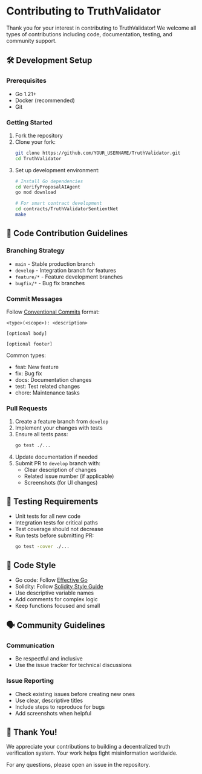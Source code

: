 # Contributing to TruthValidator

Thank you for your interest in contributing to TruthValidator! We welcome all types of contributions including code, documentation, testing, and community support.

## 🛠️ Development Setup

### Prerequisites
- Go 1.21+
- Docker (recommended)
- Git

### Getting Started
1. Fork the repository
2. Clone your fork:
   ```bash
   git clone https://github.com/YOUR_USERNAME/TruthValidator.git
   cd TruthValidator
   ```
3. Set up development environment:
   ```bash
   # Install Go dependencies
   cd VerifyProposalAIAgent
   go mod download
   
   # For smart contract development
   cd contracts/TruthValidatorSentientNet
   make
   ```

## 📝 Code Contribution Guidelines

### Branching Strategy
- `main` - Stable production branch
- `develop` - Integration branch for features
- `feature/*` - Feature development branches
- `bugfix/*` - Bug fix branches

### Commit Messages
Follow [Conventional Commits](https://www.conventionalcommits.org/) format:
```
<type>(<scope>): <description>

[optional body]

[optional footer]
```

Common types:
- feat: New feature
- fix: Bug fix
- docs: Documentation changes
- test: Test related changes
- chore: Maintenance tasks

### Pull Requests
1. Create a feature branch from `develop`
2. Implement your changes with tests
3. Ensure all tests pass:
   ```bash
   go test ./...
   ```
4. Update documentation if needed
5. Submit PR to `develop` branch with:
   - Clear description of changes
   - Related issue number (if applicable)
   - Screenshots (for UI changes)

## 🧪 Testing Requirements
- Unit tests for all new code
- Integration tests for critical paths
- Test coverage should not decrease
- Run tests before submitting PR:
  ```bash
  go test -cover ./...
  ```

## 📜 Code Style
- Go code: Follow [Effective Go](https://golang.org/doc/effective_go.html)
- Solidity: Follow [Solidity Style Guide](https://docs.soliditylang.org/en/latest/style-guide.html)
- Use descriptive variable names
- Add comments for complex logic
- Keep functions focused and small

## 🗣️ Community Guidelines

### Communication
- Be respectful and inclusive
- Use the issue tracker for technical discussions

### Issue Reporting
- Check existing issues before creating new ones
- Use clear, descriptive titles
- Include steps to reproduce for bugs
- Add screenshots when helpful

## 🙏 Thank You!
We appreciate your contributions to building a decentralized truth verification system. Your work helps fight misinformation worldwide.

For any questions, please open an issue in the repository.
